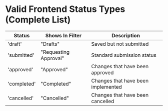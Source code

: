 # Valid Frontend Status Types (Complete List)

Status                  | Shows In Filter        | Description
------------------------|------------------------|----------------------------------
'draft'                 | "Drafts"              | Saved but not submitted
'submitted'             | "Requesting Approval" | Standard submission status
'approved'              | "Approved"            | Changes that have been approved
'completed'             | "Completed"           | Changes that have been implemented
'cancelled'             | "Cancelled"           | Changes that have been cancelled
